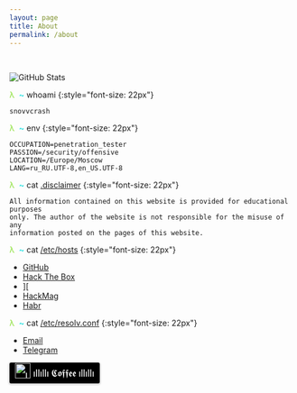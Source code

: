 ```yaml
---
layout: page
title: About
permalink: /about
---
```


<script src="https://www.hackthebox.eu/badge/51037"></script>
<br>

![GitHub Stats](https://github-readme-stats.vercel.app/api?username=snovvcrash&hide=issues&show_icons=true&theme=chartreuse-dark)

<span style="color: #88df33">λ</span>  <span style="color: #34e2e2; font-weight: bold">\~</span> whoami
{:style="font-size: 22px"}

```
snovvcrash
```

<span style="color: #88df33">λ</span>  <span style="color: #34e2e2; font-weight: bold">\~</span> env
{:style="font-size: 22px"}

```
OCCUPATION=penetration_tester
PASSION=/security/offensive
LOCATION=/Europe/Moscow
LANG=ru_RU.UTF-8,en_US.UTF-8
```

<span style="color: #88df33">λ</span>  <span style="color: #34e2e2; font-weight: bold">\~</span> cat <span style="text-decoration:underline">.disclaimer</span>
{:style="font-size: 22px"}

```
All information contained on this website is provided for educational purposes
only. The author of the website is not responsible for the misuse of any
information posted on the pages of this website.
```

<span style="color: #88df33">λ</span>  <span style="color: #34e2e2; font-weight: bold">\~</span> cat <span style="text-decoration:underline">/etc/hosts</span>
{:style="font-size: 22px"}

* [GitHub](https://github.com/snovvcrash)
* [Hack The Box](https://www.hackthebox.eu/profile/51037)
* [\]\[](https://xakep.ru/author/snovvcrash/)
* [HackMag](https://hackmag.com/author/snovvcrash/)
* [Habr](https://habr.com/users/snovvcrash/posts)

<span style="color: #88df33">λ</span>  <span style="color: #34e2e2; font-weight: bold">\~</span> cat <span style="text-decoration:underline">/etc/resolv.conf</span>
{:style="font-size: 22px"}

* [Email](javascript:window.open('mailto:'+['snovvcrash','protonmail.ch'].join('@')))
* [Telegram](https://t.me/snovvcrash)

<style>.bmc-button img{width: 27px !important;margin-bottom: 1px !important;box-shadow: none !important;border: none !important;vertical-align: middle !important;}.bmc-button{line-height: 36px !important;height:37px !important;text-decoration: none !important;display:inline-flex !important;color:#ffffff !important;background-color:#000000 !important;border-radius: 3px !important;border: 1px solid transparent !important;padding: 0px 9px !important;font-size: 17px !important;letter-spacing:-0.08px !important;box-shadow: 0px 1px 2px rgba(190, 190, 190, 0.5) !important;-webkit-box-shadow: 0px 1px 2px 2px rgba(190, 190, 190, 0.5) !important;margin: 0 auto !important;font-family:'Lato', sans-serif !important;-webkit-box-sizing: border-box !important;box-sizing: border-box !important;-o-transition: 0.3s all linear !important;-webkit-transition: 0.3s all linear !important;-moz-transition: 0.3s all linear !important;-ms-transition: 0.3s all linear !important;transition: 0.3s all linear !important;}.bmc-button:hover, .bmc-button:active, .bmc-button:focus {-webkit-box-shadow: 0px 1px 2px 2px rgba(190, 190, 190, 0.5) !important;text-decoration: none !important;box-shadow: 0px 1px 2px 2px rgba(190, 190, 190, 0.5) !important;opacity: 0.85 !important;color:#ffffff !important;}</style><link href="https://fonts.googleapis.com/css?family=Lato&subset=latin,latin-ext" rel="stylesheet"><a class="bmc-button" target="_blank" href="https://www.buymeacoffee.com/snovvcrash"><img src="https://www.buymeacoffee.com/assets/img/BMC-btn-logo.svg" alt="ıllıllı 𝕮𝖔𝖋𝖋𝖊𝖊 ıllıllı"><span style="margin-left:5px">ıllıllı 𝕮𝖔𝖋𝖋𝖊𝖊 ıllıllı</span></a>
